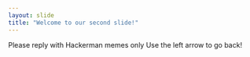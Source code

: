 ```yaml
---
layout: slide
title: "Welcome to our second slide!"
---
```

Please reply with Hackerman memes only
Use the left arrow to go back!
